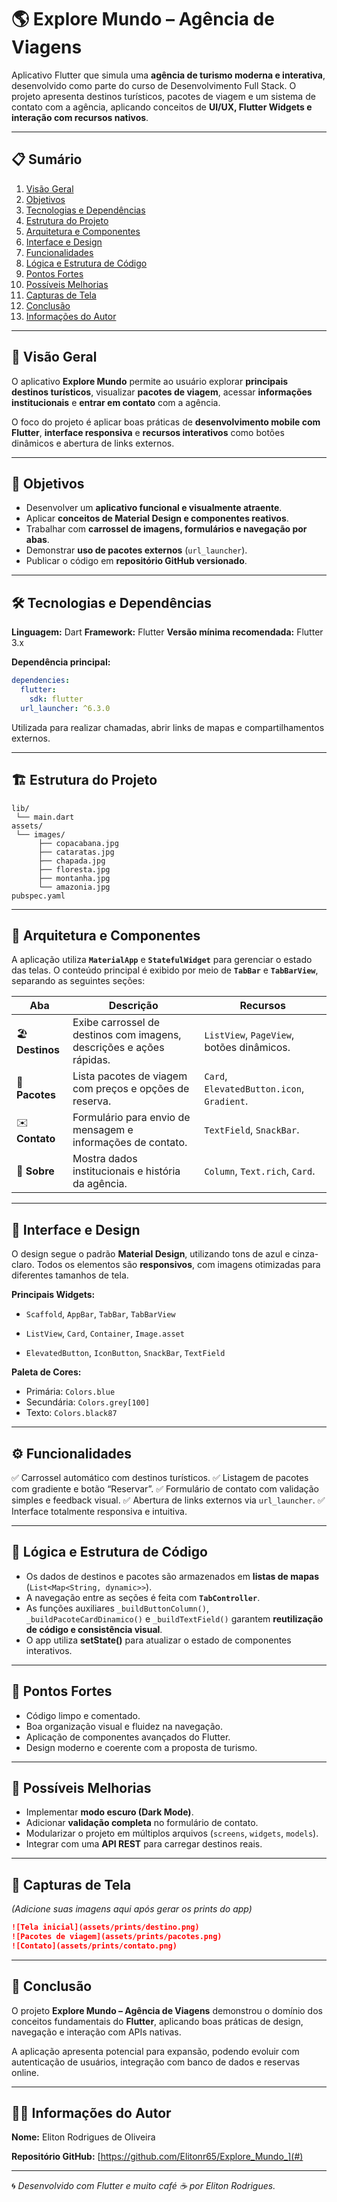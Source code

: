 # 🌎 **Explore Mundo – Agência de Viagens**

Aplicativo Flutter que simula uma **agência de turismo moderna e interativa**, desenvolvido como parte do curso de Desenvolvimento Full Stack.
O projeto apresenta destinos turísticos, pacotes de viagem e um sistema de contato com a agência, aplicando conceitos de **UI/UX, Flutter Widgets e interação com recursos nativos**.


---

## 📋 **Sumário**

1. [Visão Geral](#-vis%C3%A3o-geral)
2. [Objetivos](#-objetivos)
3. [Tecnologias e Dependências](#-tecnologias-e-depend%C3%AAncias)
4. [Estrutura do Projeto](#-estrutura-do-projeto)
5. [Arquitetura e Componentes](#-arquitetura-e-componentes)
6. [Interface e Design](#-interface-e-design)
7. [Funcionalidades](#-funcionalidades)
8. [Lógica e Estrutura de Código](#-l%C3%B3gica-e-estrutura-de-c%C3%B3digo)
9. [Pontos Fortes](#-pontos-fortes)
10. [Possíveis Melhorias](#-poss%C3%ADveis-melhorias)
11. [Capturas de Tela](#-capturas-de-tela)
12. [Conclusão](#-conclus%C3%A3o)
13. [Informações do Autor](#-informa%C3%A7%C3%B5es-do-autor)

---

## 🧭 **Visão Geral**

O aplicativo **Explore Mundo** permite ao usuário explorar **principais destinos turísticos**, visualizar **pacotes de viagem**, acessar **informações institucionais** e **entrar em contato** com a agência.

O foco do projeto é aplicar boas práticas de **desenvolvimento mobile com Flutter**, **interface responsiva** e **recursos interativos** como botões dinâmicos e abertura de links externos.

---

## 🎯 **Objetivos**

* Desenvolver um **aplicativo funcional e visualmente atraente**.
* Aplicar **conceitos de Material Design e componentes reativos**.
* Trabalhar com **carrossel de imagens, formulários e navegação por abas**.
* Demonstrar **uso de pacotes externos** (`url_launcher`).
* Publicar o código em **repositório GitHub versionado**.

---

## 🛠 **Tecnologias e Dependências**

**Linguagem:** Dart
**Framework:** Flutter
**Versão mínima recomendada:** Flutter 3.x

**Dependência principal:**

```yaml
dependencies:
  flutter:
    sdk: flutter
  url_launcher: ^6.3.0
```

Utilizada para realizar chamadas, abrir links de mapas e compartilhamentos externos.

---

## 🏗 **Estrutura do Projeto**

```
lib/
 └── main.dart
assets/
 └── images/
      ├── copacabana.jpg
      ├── cataratas.jpg
      ├── chapada.jpg
      ├── floresta.jpg
      ├── montanha.jpg
      └── amazonia.jpg
pubspec.yaml
```

---

## 🧱 **Arquitetura e Componentes**

A aplicação utiliza **`MaterialApp`** e **`StatefulWidget`** para gerenciar o estado das telas.
O conteúdo principal é exibido por meio de **`TabBar`** e **`TabBarView`**, separando as seguintes seções:

| Aba              | Descrição                                                            | Recursos                                   |
| ---------------- | -------------------------------------------------------------------- | ------------------------------------------ |
| 🏖️ **Destinos** | Exibe carrossel de destinos com imagens, descrições e ações rápidas. | `ListView`, `PageView`, botões dinâmicos.  |
| 💼 **Pacotes**   | Lista pacotes de viagem com preços e opções de reserva.              | `Card`, `ElevatedButton.icon`, `Gradient`. |
| ✉️ **Contato**   | Formulário para envio de mensagem e informações de contato.          | `TextField`, `SnackBar`.                   |
| 🏢 **Sobre**     | Mostra dados institucionais e história da agência.                   | `Column`, `Text.rich`, `Card`.             |

---

## 🎨 **Interface e Design**

O design segue o padrão **Material Design**, utilizando tons de azul e cinza-claro.
Todos os elementos são **responsivos**, com imagens otimizadas para diferentes tamanhos de tela.

**Principais Widgets:**

* `Scaffold`, `AppBar`, `TabBar`, `TabBarView`

* `ListView`, `Card`, `Container`, `Image.asset`

* `ElevatedButton`, `IconButton`, `SnackBar`, `TextField`

**Paleta de Cores:**

* Primária: `Colors.blue`
* Secundária: `Colors.grey[100]`
* Texto: `Colors.black87`

---

## ⚙️ **Funcionalidades**

✅ Carrossel automático com destinos turísticos.
✅ Listagem de pacotes com gradiente e botão “Reservar”.
✅ Formulário de contato com validação simples e feedback visual.
✅ Abertura de links externos via `url_launcher`.
✅ Interface totalmente responsiva e intuitiva.

---

## 🧠 **Lógica e Estrutura de Código**

* Os dados de destinos e pacotes são armazenados em **listas de mapas** (`List<Map<String, dynamic>>`).
* A navegação entre as seções é feita com **`TabController`**.
* As funções auxiliares `_buildButtonColumn()`, `_buildPacoteCardDinamico()` e `_buildTextField()` garantem **reutilização de código e consistência visual**.
* O app utiliza **setState()** para atualizar o estado de componentes interativos.

---

## 💪 **Pontos Fortes**

* Código limpo e comentado.
* Boa organização visual e fluidez na navegação.
* Aplicação de componentes avançados do Flutter.
* Design moderno e coerente com a proposta de turismo.

---

## 🔧 **Possíveis Melhorias**

* Implementar **modo escuro (Dark Mode)**.
* Adicionar **validação completa** no formulário de contato.
* Modularizar o projeto em múltiplos arquivos (`screens`, `widgets`, `models`).
* Integrar com uma **API REST** para carregar destinos reais.

---

## 📸 **Capturas de Tela**

*(Adicione suas imagens aqui após gerar os prints do app)*

```markdown
![Tela inicial](assets/prints/destino.png)
![Pacotes de viagem](assets/prints/pacotes.png)
![Contato](assets/prints/contato.png)
```

---

## 🧾 **Conclusão**

O projeto **Explore Mundo – Agência de Viagens** demonstrou o domínio dos conceitos fundamentais do **Flutter**, aplicando boas práticas de design, navegação e interação com APIs nativas.

A aplicação apresenta potencial para expansão, podendo evoluir com autenticação de usuários, integração com banco de dados e reservas online.

---

## 👨‍💻 **Informações do Autor**

**Nome:** Eliton Rodrigues de Oliveira

**Repositório GitHub:** [https://github.com/Elitonr65/Explore_Mundo_](#)

---

🌀 *Desenvolvido com Flutter e muito café ☕ por Eliton Rodrigues.*
